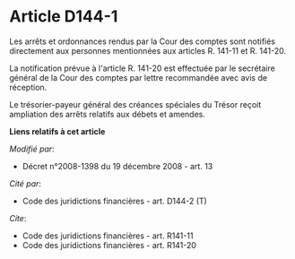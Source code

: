 # Article D144-1

Les arrêts et ordonnances rendus par la Cour des comptes sont notifiés directement aux personnes mentionnées aux articles R.
141-11 et R. 141-20. 

La notification prévue à l'article R. 141-20 est effectuée par le secrétaire général de la Cour des comptes par lettre
recommandée avec avis de réception. 

Le trésorier-payeur général des créances spéciales du Trésor reçoit ampliation des arrêts relatifs aux débets et amendes.

**Liens relatifs à cet article**

_Modifié par_:

  - Décret n°2008-1398 du 19 décembre 2008 - art. 13

_Cité par_:

  - Code des juridictions financières - art. D144-2 (T)

_Cite_:

  - Code des juridictions financières - art. R141-11
  - Code des juridictions financières - art. R141-20
